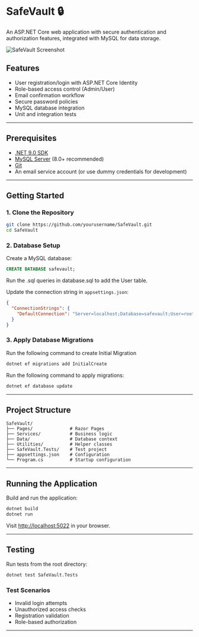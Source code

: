 # SafeVault 🔒

An ASP.NET Core web application with secure authentication and authorization features, integrated with MySQL for data storage.

![SafeVault Screenshot](./screenshot.png) <!-- Add a screenshot later if needed -->

## Features

- User registration/login with ASP.NET Core Identity
- Role-based access control (Admin/User)
- Email confirmation workflow
- Secure password policies
- MySQL database integration
- Unit and integration tests

---

## Prerequisites

- [.NET 9.0 SDK](https://dotnet.microsoft.com/download/dotnet/9.0)
- [MySQL Server](https://dev.mysql.com/downloads/mysql/) (8.0+ recommended)
- [Git](https://git-scm.com/)
- An email service account (or use dummy credentials for development)

---

## Getting Started

### 1. Clone the Repository
```bash
git clone https://github.com/yourusername/SafeVault.git
cd SafeVault
```

### 2. Database Setup
Create a MySQL database:
```sql
CREATE DATABASE safevault;
```
Run the .sql queries in database.sql to add the User table.

Update the connection string in `appsettings.json`:
```json
{
  "ConnectionStrings": {
    "DefaultConnection": "Server=localhost;Database=safevault;User=root;Password=yourpassword;"
  }
}
```

### 3. Apply Database Migrations
Run the following command to create Initial Migration
```bash
dotnet ef migrations add InitialCreate
```

Run the following command to apply migrations:
```bash
dotnet ef database update
```

---

## Project Structure
```plaintext
SafeVault/
├── Pages/              # Razor Pages
├── Services/           # Business logic
├── Data/               # Database context
├── Utilities/          # Helper classes
├── SafeVault.Tests/    # Test project
├── appsettings.json    # Configuration
└── Program.cs          # Startup configuration
```

---

## Running the Application
Build and run the application:
```bash
dotnet build
dotnet run
```

Visit [http://localhost:5022](http://localhost:5022) in your browser.

---

## Testing
Run tests from the root directory:
```bash
dotnet test SafeVault.Tests
```

### Test Scenarios
- Invalid login attempts
- Unauthorized access checks
- Registration validation
- Role-based authorization

---